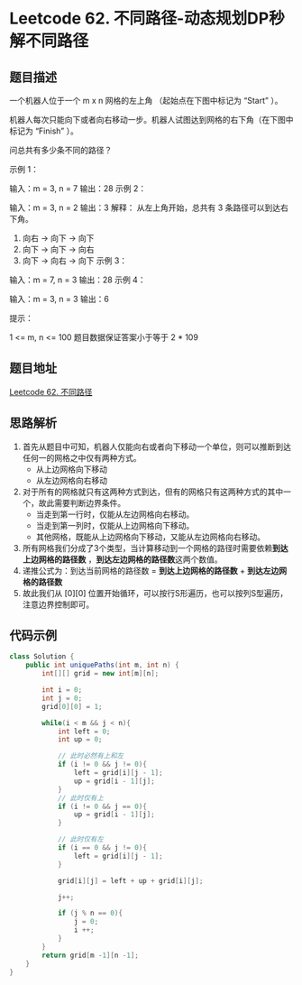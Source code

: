 # Leetcode 62. 不同路径-动态规划DP秒解不同路径
## 题目描述
一个机器人位于一个 m x n 网格的左上角 （起始点在下图中标记为 “Start” ）。

机器人每次只能向下或者向右移动一步。机器人试图达到网格的右下角（在下图中标记为 “Finish” ）。

问总共有多少条不同的路径？

示例 1：

输入：m = 3, n = 7
输出：28
示例 2：

输入：m = 3, n = 2
输出：3
解释：
从左上角开始，总共有 3 条路径可以到达右下角。
1. 向右 -> 向下 -> 向下
2. 向下 -> 向下 -> 向右
3. 向下 -> 向右 -> 向下
   示例 3：

输入：m = 7, n = 3
输出：28
示例 4：

输入：m = 3, n = 3
输出：6
 

提示：

1 <= m, n <= 100
题目数据保证答案小于等于 2 * 109

## 题目地址
[Leetcode 62. 不同路径](https://leetcode.cn/problems/unique-paths/solution/dong-tai-gui-hua-dpmiao-jie-bu-tong-lu-j-61ut/)

## 思路解析
1. 首先从题目中可知，机器人仅能向右或者向下移动一个单位，则可以推断到达任何一的网格之中仅有两种方式。
    - 从上边网格向下移动
    - 从左边网格向右移动
2. 对于所有的网格就只有这两种方式到达，但有的网格只有这两种方式的其中一个，故此需要判断边界条件。
    - 当走到第一行时，仅能从左边网格向右移动。
    - 当走到第一列时，仅能从上边网格向下移动。
    - 其他网格，既能从上边网格向下移动，又能从左边网格向右移动。
3. 所有网格我们分成了3个类型，当计算移动到一个网格的路径时需要依赖**到达上边网格的路径数** ，**到达左边网格的路径数**这两个数值。
4. 递推公式为：到达当前网格的路径数 = **到达上边网格的路径数** + **到达左边网格的路径数**
5. 故此我们从 [0][0] 位置开始循环，可以按行S形遍历，也可以按列S型遍历，注意边界控制即可。

## 代码示例
```java
class Solution {
    public int uniquePaths(int m, int n) {
        int[][] grid = new int[m][n];

        int i = 0;
        int j = 0;
        grid[0][0] = 1;

        while(i < m && j < n){
            int left = 0;
            int up = 0;

            // 此时必然有上和左
            if (i != 0 && j != 0){
                left = grid[i][j - 1];
                up = grid[i - 1][j];
            }
            // 此时仅有上
            if (i != 0 && j == 0){
                up = grid[i - 1][j];
            }

            // 此时仅有左
            if (i == 0 && j != 0){
                left = grid[i][j - 1];
            }

            grid[i][j] = left + up + grid[i][j];

            j++;

            if (j % n == 0){
                j = 0;
                i ++;
            }
        }
        return grid[m -1][n -1];
    }
}
```